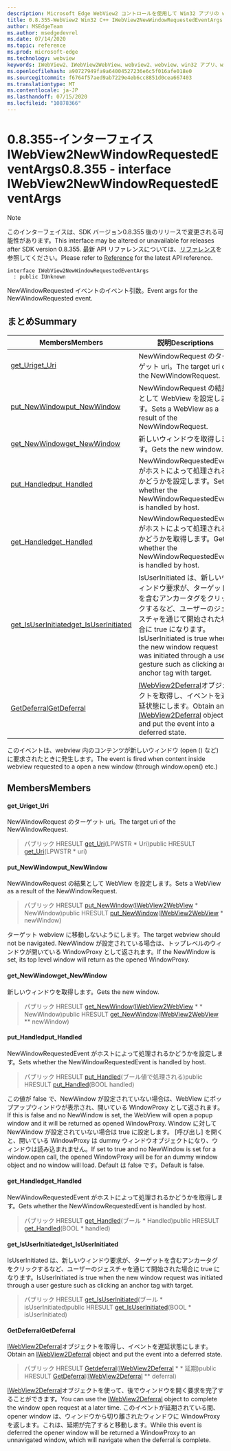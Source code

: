 ```yaml
---
description: Microsoft Edge WebView2 コントロールを使用して Win32 アプリの web コンテンツをホストする
title: 0.8.355-WebView2 Win32 C++ IWebView2NewWindowRequestedEventArgs
author: MSEdgeTeam
ms.author: msedgedevrel
ms.date: 07/14/2020
ms.topic: reference
ms.prod: microsoft-edge
ms.technology: webview
keywords: IWebView2、IWebView2WebView、webview2、webview、win32 アプリ、win32、edge
ms.openlocfilehash: a90727949fa9a64004527236e6c5f016afe018e0
ms.sourcegitcommit: f6764f57aed9ab7229e4eb6cc8851d0cea667403
ms.translationtype: MT
ms.contentlocale: ja-JP
ms.lasthandoff: 07/15/2020
ms.locfileid: "10878366"
---
```

# <span data-ttu-id="512d1-104">0.8.355-インターフェイス IWebView2NewWindowRequestedEventArgs</span><span class="sxs-lookup"><span data-stu-id="512d1-104">0.8.355 - interface IWebView2NewWindowRequestedEventArgs</span></span> 

> [!NOTE]
> <span data-ttu-id="512d1-105">このインターフェイスは、SDK バージョン0.8.355 後のリリースで変更される可能性があります。</span><span class="sxs-lookup"><span data-stu-id="512d1-105">This interface may be altered or unavailable for releases after SDK version 0.8.355.</span></span> <span data-ttu-id="512d1-106">最新 API リファレンスについては、[リファレンス](../../../webview2-api-reference.md)を参照してください。</span><span class="sxs-lookup"><span data-stu-id="512d1-106">Please refer to [Reference](../../../webview2-api-reference.md) for the latest API reference.</span></span>

```
interface IWebView2NewWindowRequestedEventArgs
  : public IUnknown
```

<span data-ttu-id="512d1-107">NewWindowRequested イベントのイベント引数。</span><span class="sxs-lookup"><span data-stu-id="512d1-107">Event args for the NewWindowRequested event.</span></span>

## <span data-ttu-id="512d1-108">まとめ</span><span class="sxs-lookup"><span data-stu-id="512d1-108">Summary</span></span>

 <span data-ttu-id="512d1-109">Members</span><span class="sxs-lookup"><span data-stu-id="512d1-109">Members</span></span>                        | <span data-ttu-id="512d1-110">説明</span><span class="sxs-lookup"><span data-stu-id="512d1-110">Descriptions</span></span>
--------------------------------|---------------------------------------------
[<span data-ttu-id="512d1-111">get_Uri</span><span class="sxs-lookup"><span data-stu-id="512d1-111">get_Uri</span></span>](#get_uri) | <span data-ttu-id="512d1-112">NewWindowRequest のターゲット uri。</span><span class="sxs-lookup"><span data-stu-id="512d1-112">The target uri of the NewWindowRequest.</span></span>
[<span data-ttu-id="512d1-113">put_NewWindow</span><span class="sxs-lookup"><span data-stu-id="512d1-113">put_NewWindow</span></span>](#put_newwindow) | <span data-ttu-id="512d1-114">NewWindowRequest の結果として WebView を設定します。</span><span class="sxs-lookup"><span data-stu-id="512d1-114">Sets a WebView as a result of the NewWindowRequest.</span></span>
[<span data-ttu-id="512d1-115">get_NewWindow</span><span class="sxs-lookup"><span data-stu-id="512d1-115">get_NewWindow</span></span>](#get_newwindow) | <span data-ttu-id="512d1-116">新しいウィンドウを取得します。</span><span class="sxs-lookup"><span data-stu-id="512d1-116">Gets the new window.</span></span>
[<span data-ttu-id="512d1-117">put_Handled</span><span class="sxs-lookup"><span data-stu-id="512d1-117">put_Handled</span></span>](#put_handled) | <span data-ttu-id="512d1-118">NewWindowRequestedEvent がホストによって処理されるかどうかを設定します。</span><span class="sxs-lookup"><span data-stu-id="512d1-118">Sets whether the NewWindowRequestedEvent is handled by host.</span></span>
[<span data-ttu-id="512d1-119">get_Handled</span><span class="sxs-lookup"><span data-stu-id="512d1-119">get_Handled</span></span>](#get_handled) | <span data-ttu-id="512d1-120">NewWindowRequestedEvent がホストによって処理されるかどうかを取得します。</span><span class="sxs-lookup"><span data-stu-id="512d1-120">Gets whether the NewWindowRequestedEvent is handled by host.</span></span>
[<span data-ttu-id="512d1-121">get_IsUserInitiated</span><span class="sxs-lookup"><span data-stu-id="512d1-121">get_IsUserInitiated</span></span>](#get_isuserinitiated) | <span data-ttu-id="512d1-122">IsUserInitiated は、新しいウィンドウ要求が、ターゲットを含むアンカータグをクリックするなど、ユーザーのジェスチャを通じて開始された場合に true になります。</span><span class="sxs-lookup"><span data-stu-id="512d1-122">IsUserInitiated is true when the new window request was initiated through a user gesture such as clicking an anchor tag with target.</span></span>
[<span data-ttu-id="512d1-123">GetDeferral</span><span class="sxs-lookup"><span data-stu-id="512d1-123">GetDeferral</span></span>](#getdeferral) | <span data-ttu-id="512d1-124">[IWebView2Deferral](IWebView2Deferral.md)オブジェクトを取得し、イベントを遅延状態にします。</span><span class="sxs-lookup"><span data-stu-id="512d1-124">Obtain an [IWebView2Deferral](IWebView2Deferral.md) object and put the event into a deferred state.</span></span>

<span data-ttu-id="512d1-125">このイベントは、webview 内のコンテンツが新しいウィンドウ (open () など) に要求されたときに発生します。</span><span class="sxs-lookup"><span data-stu-id="512d1-125">The event is fired when content inside webview requested to a open a new window (through window.open() etc.)</span></span>

## <span data-ttu-id="512d1-126">Members</span><span class="sxs-lookup"><span data-stu-id="512d1-126">Members</span></span>

#### <span data-ttu-id="512d1-127">get_Uri</span><span class="sxs-lookup"><span data-stu-id="512d1-127">get_Uri</span></span> 

<span data-ttu-id="512d1-128">NewWindowRequest のターゲット uri。</span><span class="sxs-lookup"><span data-stu-id="512d1-128">The target uri of the NewWindowRequest.</span></span>

> <span data-ttu-id="512d1-129">パブリック HRESULT [get_Uri](#get_uri)(LPWSTR \* Uri)</span><span class="sxs-lookup"><span data-stu-id="512d1-129">public HRESULT [get_Uri](#get_uri)(LPWSTR \* uri)</span></span>

#### <span data-ttu-id="512d1-130">put_NewWindow</span><span class="sxs-lookup"><span data-stu-id="512d1-130">put_NewWindow</span></span> 

<span data-ttu-id="512d1-131">NewWindowRequest の結果として WebView を設定します。</span><span class="sxs-lookup"><span data-stu-id="512d1-131">Sets a WebView as a result of the NewWindowRequest.</span></span>

> <span data-ttu-id="512d1-132">パブリック HRESULT [put_NewWindow](#put_newwindow)([IWebView2WebView](IWebView2WebView.md) \* NewWindow)</span><span class="sxs-lookup"><span data-stu-id="512d1-132">public HRESULT [put_NewWindow](#put_newwindow)([IWebView2WebView](IWebView2WebView.md) \* newWindow)</span></span>

<span data-ttu-id="512d1-133">ターゲット webview に移動しないようにします。</span><span class="sxs-lookup"><span data-stu-id="512d1-133">The target webview should not be navigated.</span></span> <span data-ttu-id="512d1-134">NewWindow が設定されている場合は、トップレベルのウィンドウが開いている WindowProxy として返されます。</span><span class="sxs-lookup"><span data-stu-id="512d1-134">If the NewWindow is set, its top level window will return as the opened WindowProxy.</span></span>

#### <span data-ttu-id="512d1-135">get_NewWindow</span><span class="sxs-lookup"><span data-stu-id="512d1-135">get_NewWindow</span></span> 

<span data-ttu-id="512d1-136">新しいウィンドウを取得します。</span><span class="sxs-lookup"><span data-stu-id="512d1-136">Gets the new window.</span></span>

> <span data-ttu-id="512d1-137">パブリック HRESULT [get_NewWindow](#get_newwindow)([IWebView2WebView](IWebView2WebView.md) \* \* NewWindow)</span><span class="sxs-lookup"><span data-stu-id="512d1-137">public HRESULT [get_NewWindow](#get_newwindow)([IWebView2WebView](IWebView2WebView.md) \*\* newWindow)</span></span>

#### <span data-ttu-id="512d1-138">put_Handled</span><span class="sxs-lookup"><span data-stu-id="512d1-138">put_Handled</span></span> 

<span data-ttu-id="512d1-139">NewWindowRequestedEvent がホストによって処理されるかどうかを設定します。</span><span class="sxs-lookup"><span data-stu-id="512d1-139">Sets whether the NewWindowRequestedEvent is handled by host.</span></span>

> <span data-ttu-id="512d1-140">パブリック HRESULT [put_Handled](#put_handled)(ブール値で処理される)</span><span class="sxs-lookup"><span data-stu-id="512d1-140">public HRESULT [put_Handled](#put_handled)(BOOL handled)</span></span>

<span data-ttu-id="512d1-141">この値が false で、NewWindow が設定されていない場合は、WebView にポップアップウィンドウが表示され、開いている WindowProxy として返されます。</span><span class="sxs-lookup"><span data-stu-id="512d1-141">If this is false and no NewWindow is set, the WebView will open a popup window and it will be returned as opened WindowProxy.</span></span> <span data-ttu-id="512d1-142">Window に対して NewWindow が設定されていない場合は true に設定します。 [呼び出し] を開くと、開いている WindowProxy は dummy ウィンドウオブジェクトになり、ウィンドウは読み込まれません。</span><span class="sxs-lookup"><span data-stu-id="512d1-142">If set to true and no NewWindow is set for a window.open call, the opened WindowProxy will be for an dummy window object and no window will load.</span></span> <span data-ttu-id="512d1-143">Default は false です。</span><span class="sxs-lookup"><span data-stu-id="512d1-143">Default is false.</span></span>

#### <span data-ttu-id="512d1-144">get_Handled</span><span class="sxs-lookup"><span data-stu-id="512d1-144">get_Handled</span></span> 

<span data-ttu-id="512d1-145">NewWindowRequestedEvent がホストによって処理されるかどうかを取得します。</span><span class="sxs-lookup"><span data-stu-id="512d1-145">Gets whether the NewWindowRequestedEvent is handled by host.</span></span>

> <span data-ttu-id="512d1-146">パブリック HRESULT [get_Handled](#get_handled)(ブール \* Handled)</span><span class="sxs-lookup"><span data-stu-id="512d1-146">public HRESULT [get_Handled](#get_handled)(BOOL \* handled)</span></span>

#### <span data-ttu-id="512d1-147">get_IsUserInitiated</span><span class="sxs-lookup"><span data-stu-id="512d1-147">get_IsUserInitiated</span></span> 

<span data-ttu-id="512d1-148">IsUserInitiated は、新しいウィンドウ要求が、ターゲットを含むアンカータグをクリックするなど、ユーザーのジェスチャを通じて開始された場合に true になります。</span><span class="sxs-lookup"><span data-stu-id="512d1-148">IsUserInitiated is true when the new window request was initiated through a user gesture such as clicking an anchor tag with target.</span></span>

> <span data-ttu-id="512d1-149">パブリック HRESULT [get_IsUserInitiated](#get_isuserinitiated)(ブール \* isUserInitiated)</span><span class="sxs-lookup"><span data-stu-id="512d1-149">public HRESULT [get_IsUserInitiated](#get_isuserinitiated)(BOOL \* isUserInitiated)</span></span>

#### <span data-ttu-id="512d1-150">GetDeferral</span><span class="sxs-lookup"><span data-stu-id="512d1-150">GetDeferral</span></span> 

<span data-ttu-id="512d1-151">[IWebView2Deferral](IWebView2Deferral.md)オブジェクトを取得し、イベントを遅延状態にします。</span><span class="sxs-lookup"><span data-stu-id="512d1-151">Obtain an [IWebView2Deferral](IWebView2Deferral.md) object and put the event into a deferred state.</span></span>

> <span data-ttu-id="512d1-152">パブリック HRESULT [Getdeferral](#getdeferral)([IWebView2Deferral](IWebView2Deferral.md) \* \* 延期)</span><span class="sxs-lookup"><span data-stu-id="512d1-152">public HRESULT [GetDeferral](#getdeferral)([IWebView2Deferral](IWebView2Deferral.md) \*\* deferral)</span></span>

<span data-ttu-id="512d1-153">[IWebView2Deferral](IWebView2Deferral.md)オブジェクトを使って、後でウィンドウを開く要求を完了することができます。</span><span class="sxs-lookup"><span data-stu-id="512d1-153">You can use the [IWebView2Deferral](IWebView2Deferral.md) object to complete the window open request at a later time.</span></span> <span data-ttu-id="512d1-154">このイベントが延期されている間、opener window は、ウィンドウから切り離されたウィンドウに WindowProxy を返します。これは、延期が完了すると移動します。</span><span class="sxs-lookup"><span data-stu-id="512d1-154">While this event is deferred the opener window will be returned a WindowProxy to an unnavigated window, which will navigate when the deferral is complete.</span></span>

